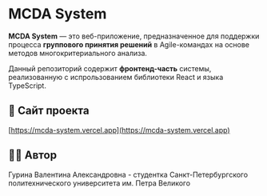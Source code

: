 # MCDA System

**MCDA System** — это веб-приложение, предназначенное для поддержки процесса **группового принятия решений** в Agile-командах на основе методов многокритериального анализа.

Данный репозиторий содержит **фронтенд-часть** системы, реализованную с испрользованием библиотеки React и языка TypeScript.

## 🔗 Сайт проекта

[https://mcda-system.vercel.app](https://mcda-system.vercel.app)

## 👩‍💻 Автор

Гурина Валентина Александровна - студентка Санкт-Петербургского политехнического университета им. Петра Великого

